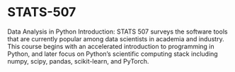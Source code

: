 # STATS-507
Data Analysis in Python
Introduction: STATS 507 surveys the software tools that are currently popular among data scientists in academia and industry. This course begins with an accelerated introduction to programming in Python, and later focus on Python’s scientific computing stack including numpy, scipy, pandas, scikit-learn, and PyTorch.

